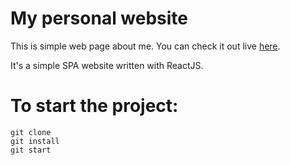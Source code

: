 # My personal website
This is simple web page about me.
You can check it out live [here](https://matthew-hub.github.io/about-me/).

It's a simple SPA website written with ReactJS.

# To start the project:
```
git clone
git install
git start
```
